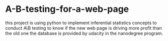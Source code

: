 # A-B-testing-for-a-web-page
this project is using python to implement inferential statistics concepts to conduct A\B testing to know if the new web page is driving more profit than the old one
the database is provided by udacity in the nanodegree program.
